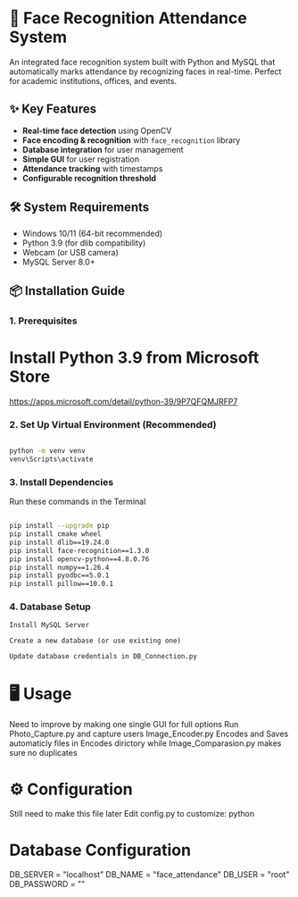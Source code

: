 # 🚀 Face Recognition Attendance System

An integrated face recognition system built with Python and MySQL that automatically marks attendance by recognizing faces in real-time. Perfect for academic institutions, offices, and events.

## ✨ Key Features

- **Real-time face detection** using OpenCV
- **Face encoding & recognition** with `face_recognition` library
- **Database integration** for user management
- **Simple GUI** for user registration
- **Attendance tracking** with timestamps
- **Configurable recognition threshold**

## 🛠 System Requirements

- Windows 10/11 (64-bit recommended)
- Python 3.9 (for dlib compatibility)
- Webcam (or USB camera)
- MySQL Server 8.0+

## 📦 Installation Guide

### 1. Prerequisites


# Install Python 3.9 from Microsoft Store
https://apps.microsoft.com/detail/python-39/9P7QFQMJRFP7

### 2. Set Up Virtual Environment (Recommended)
```bash

python -m venv venv
venv\Scripts\activate
```
### 3. Install Dependencies
Run these commands in the Terminal
```bash

pip install --upgrade pip
pip install cmake wheel
pip install dlib==19.24.0
pip install face-recognition==1.3.0
pip install opencv-python==4.8.0.76
pip install numpy==1.26.4
pip install pyodbc==5.0.1
pip install pillow==10.0.1
```
### 4. Database Setup

    Install MySQL Server

    Create a new database (or use existing one)

    Update database credentials in DB_Connection.py

# 🖥 Usage
  Need to improve by making one single GUI for full options
  Run Photo_Capture.py and capture users
  Image_Encoder.py Encodes and Saves automaticly files in Encodes dirictory while Image_Comparasion.py makes sure no duplicates
  
# ⚙️ Configuration

  Still need to make this file later
  Edit config.py to customize:
  python

# Database Configuration
DB_SERVER = "localhost"
DB_NAME = "face_attendance"
DB_USER = "root"
DB_PASSWORD = ""
